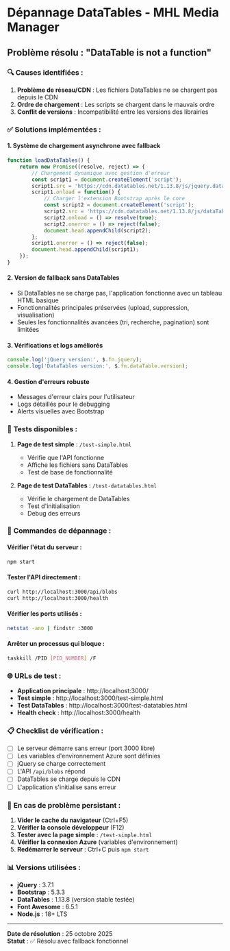 # Dépannage DataTables - MHL Media Manager

## Problème résolu : "DataTable is not a function"

### 🔍 **Causes identifiées :**

1. **Problème de réseau/CDN** : Les fichiers DataTables ne se chargent pas depuis le CDN
2. **Ordre de chargement** : Les scripts se chargent dans le mauvais ordre
3. **Conflit de versions** : Incompatibilité entre les versions des librairies

### ✅ **Solutions implémentées :**

#### 1. Système de chargement asynchrone avec fallback
```javascript
function loadDataTables() {
    return new Promise((resolve, reject) => {
        // Chargement dynamique avec gestion d'erreur
        const script1 = document.createElement('script');
        script1.src = 'https://cdn.datatables.net/1.13.8/js/jquery.dataTables.min.js';
        script1.onload = function() {
            // Charger l'extension Bootstrap après le core
            const script2 = document.createElement('script');
            script2.src = 'https://cdn.datatables.net/1.13.8/js/dataTables.bootstrap5.min.js';
            script2.onload = () => resolve(true);
            script2.onerror = () => reject(false);
            document.head.appendChild(script2);
        };
        script1.onerror = () => reject(false);
        document.head.appendChild(script1);
    });
}
```

#### 2. Version de fallback sans DataTables
- Si DataTables ne se charge pas, l'application fonctionne avec un tableau HTML basique
- Fonctionnalités principales préservées (upload, suppression, visualisation)
- Seules les fonctionnalités avancées (tri, recherche, pagination) sont limitées

#### 3. Vérifications et logs améliorés
```javascript
console.log('jQuery version:', $.fn.jquery);
console.log('DataTables version:', $.fn.dataTable.version);
```

#### 4. Gestion d'erreurs robuste
- Messages d'erreur clairs pour l'utilisateur
- Logs détaillés pour le debugging
- Alerts visuelles avec Bootstrap

### 🧪 **Tests disponibles :**

1. **Page de test simple** : `/test-simple.html`
   - Vérifie que l'API fonctionne
   - Affiche les fichiers sans DataTables
   - Test de base de fonctionnalité

2. **Page de test DataTables** : `/test-datatables.html`
   - Vérifie le chargement de DataTables
   - Test d'initialisation
   - Debug des erreurs

### 🔧 **Commandes de dépannage :**

#### Vérifier l'état du serveur :
```bash
npm start
```

#### Tester l'API directement :
```bash
curl http://localhost:3000/api/blobs
curl http://localhost:3000/health
```

#### Vérifier les ports utilisés :
```bash
netstat -ano | findstr :3000
```

#### Arrêter un processus qui bloque :
```bash
taskkill /PID [PID_NUMBER] /F
```

### 🌐 **URLs de test :**

- **Application principale** : http://localhost:3000/
- **Test simple** : http://localhost:3000/test-simple.html
- **Test DataTables** : http://localhost:3000/test-datatables.html
- **Health check** : http://localhost:3000/health

### 📋 **Checklist de vérification :**

- [ ] Le serveur démarre sans erreur (port 3000 libre)
- [ ] Les variables d'environnement Azure sont définies
- [ ] jQuery se charge correctement
- [ ] L'API `/api/blobs` répond
- [ ] DataTables se charge depuis le CDN
- [ ] L'application s'initialise sans erreur

### 🚨 **En cas de problème persistant :**

1. **Vider le cache du navigateur** (Ctrl+F5)
2. **Vérifier la console développeur** (F12)
3. **Tester avec la page simple** : `/test-simple.html`
4. **Vérifier la connexion Azure** (variables d'environnement)
5. **Redémarrer le serveur** : Ctrl+C puis `npm start`

### 📊 **Versions utilisées :**

- **jQuery** : 3.7.1
- **Bootstrap** : 5.3.3
- **DataTables** : 1.13.8 (version stable testée)
- **Font Awesome** : 6.5.1
- **Node.js** : 18+ LTS

---

**Date de résolution** : 25 octobre 2025  
**Statut** : ✅ Résolu avec fallback fonctionnel